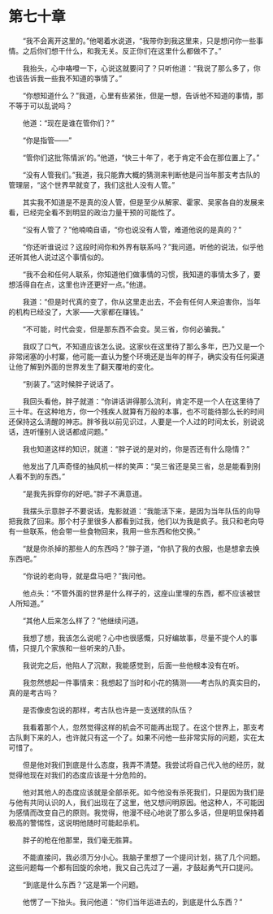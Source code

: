 # 第七十章


　　“我不会离开这里的。”他喝着水说道，“我带你到我这里来，只是想问你一些事情。之后你们想干什么，和我无关。反正你们在这里什么都做不了。”

　　我抬头，心中咯噔一下，心说这就要问了？只听他道：“我说了那么多了，你也该告诉我一些我不知道的亊情了。”

　　“你想知道什么？”我道，心里有些紧张，但是一想，告诉他不知道的事情，那不等于可以乱说吗？

　　他道：“现在是谁在管你们？”

　　“你是指管——”

　　“管你们这批‘陈情派’的。”他道，“快三十年了，老于肯定不会在那位置上了。”

　　“没有人管我们。”我道，我只能靠大概的猜测来判断他是问当年那支考古队的管理层，“这个世界早就变了，我们这批人没有人管。”

　　其实我不知道是不是真的没人管，但是至少从解家、霍家、吴家各自的发展来看，已经完全看不到明显的政治力量干预的可能性了。

　　“没有人管了？”他喃喃自语，“你也说没有人管，难道他说的是真的？”

　　“你还听谁说过？这段时间你和外界有联系吗？”我问道。听他的说法，似乎他还听其他人说过这个事情似的。

　　“我不会和任何人联系，你知道他们做事情的习惯，我知道的事情太多了，要想活得自在点，这里也许还更好一点。”他道。

　　我道：“但是时代真的变了，你从这里走出去，不会有任何人来迫害你，当年的机构已经没了，大家——大家都在赚钱。”

　　“不可能，时代会变，但是那东西不会变。吴三省，你何必骗我。”

　　我叹了口气，不知道应该怎么说。这家伙在这里待了那么多年，巴乃又是一个非常闭塞的小村寨，他可能一直认为整个环境还是当年的样子，确实没有任何渠道让他了解到外面的世界发生了翻天覆地的变化。

　　“别装了。”这时候胖子说话了。

　　我回头看他，胖子就道：“你讲话讲得那么流利，肯定不是一个人在这里待了三十年。在这种地方，你一个残疾人就算有万般的本事，也不可能待那么长的时间还保持这么淸醒的神志。胖爷我以前见识过，人要是一个人过的时间太长，别说说话，连听懂别人说话都成问题。”

　　我也知道这样的知识，就道：“胖子说的是对的，你是否还有什么隐情？”

　　他发出了几声奇怪的抽风机一样的笑声：“吴三省还是吴三省，总是能看到别人看不到的东西。”

　　“是我先拆穿你的好吧。”胖子不满意道。

　　我摆头示意胖子不要说话，鬼影就道：“我能活下来，是因为当年队伍的向导把我救了回来。那个村子里很多人都看到过我，他们以为我是疯子。我只和老向导有一些联系，他会带一些食物回来，我用一些东西和他交换。”

　　“就是你杀掉的那些人的东西吗？”胖子道，“你扒了我的衣服，也是想拿去换东西吧。”

　　“你说的老向导，就是盘马吧？”我问他。

　　他点头：“不管外面的世界是什么样子的，这座山里埋的东西，都不应该被世人所知道。”

　　“其他人后来怎么样了？”他继续问道。

　　我想了想，我该怎么说呢？心中也很感慨，只好编故事，尽量不提个人的事情，只提几个家族和一些听来的八卦。

　　我说完之后，他陷人了沉默，我能感觉到，后面一些他根本没有在听。

　　我忽然想起一件事情来：我想起了当时和小花的猜测——考古队的真实目的，真的是考古吗？

　　是否像皮包说的那样，考古队也许是一支送殡的队伍？

　　我看着那个人，忽然觉得这样的机会不可能再出现了。在这个世界上，那支考古队剩下来的人，也许就只有这一个了。如果不问他一些非常实际的问题，实在太可惜了。

　　但是他对我们到底是什么态度，我弄不清楚。我尝试将自己代入他的经历，就觉得他现在对我们的态度应该是十分危险的。

　　他对其他人的态度应该就是全部杀死。如今他没有杀死我们，只是因为我们是与他有共同认识的人，我们出现在了这里，他又想问明原因。他这种人，不可能因为感情而改变自己的原则。我觉得，他漫不经心地说了那么多话，但是明显保持着极高的警惕性，这说明他随时可能起杀机。

　　胖子的枪在他那里，我们毫无胜算。

　　不能直接问，我必须万分小心。我脑子里想了一个提问计划，挑了几个问题。这些问题每一个都有回旋的余地，我又自己先过了一遍，才鼓起勇气开口提问。

　　“到底是什么东西？”这是第一个问题。

　　他愣了一下抬头。我问他道：“你们当年运进去的，到底是什么东西？”

